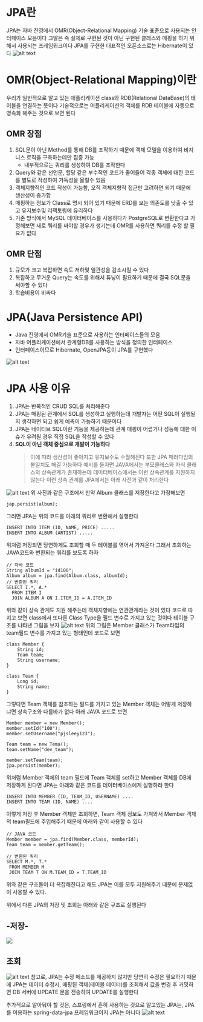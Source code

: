 # JPA란
JPA는 자바 진영에서 OMR(Object-Relational Mapping) 기술 표준으로 사용되는 인터페이스 모음이다
그말은 즉 실제로 구현된 것이 아닌 구현된 클래스와 매핑을 하기 위해서 사용되는 프레임워크이다
JPA를 구현한 대표적인 오픈소스로는 Hibernate이 있다
![alt text](image.png)

# OMR(Object-Relational Mapping)이란
우리가 일반적으로 알고 있는 애플리케이션 class와 RDB(Relational DataBase)의 테이블을 연결하는 뜻이다
기술적으로는 어플리케이션의 객체를 RDB 테이블에 자동으로 영속화 해주는 것으로 보면 된다

## OMR 장점
1. SQL문이 아닌 Method를 통해 DB를 조작하기 때문에 객체 모델을 이용하여 비지니스 로직을 구축하는데만 집중 가능
    - 내부적으로는 쿼리를 생성하여 DB를 조작한다
2. Query와 같은 선언문, 할당 같은 부수적인 코드가 줄어들어 각종 객체에 대한 코드를 별도로 작성하여 가독성을 올릴수 있음
3. 객체지향적인 코드 작성이 가능함, 오직 객체지향적 접근만 고려하면 되기 때문에 생산성이 증가함
4. 매핑하는 정보가 Class로 명시 되어 있기 때문에 ERD를 보는 의존도를 낮출 수 있고 유지보수및 리팩토링에 유리하다
5. 기존 방식에서 MySQL 데이터베이스를 사용하다가 PostgreSQL로 변환한다고 가정해보면 새로 쿼리를 짜야할 경우가 생기는데 OMR를 사용하면 쿼리를 수정 할 필요가 없다

## OMR 단점
1. 규모가 크고 복잡하면 속도 저하및 일관성을 감소시킬 수 있다
2. 복잡하고 무거운 Query는 속도를 위해서 튜닝이 필요하기 때문에 결국 SQL문을 써야할 수 있다
3. 학습비용이 비싸다

# JPA(Java Persistence API)
- Java 진영에서 OMR기술 표준으로 사용하는 인터페이스들의 모음
- 자바 어플리케이션에서 관계형DB를 사용하는 방식을 정의한 인터페이스
- 인터페이스이므로 Hibernate, OpenJPA등이 JPA를 구현했다

![alt text](image-1.png)

# JPA 사용 이유
1. JPA는 반복적인 CRUD SQL를 처리해준다
2. JPA는 매핑된 관계에서 SQL를 생성하고 실행하는데 개발자는 어떤 SQL이 실행될지 생각하면 되고 쉽게 예측이 가능하기 때문이다
3. JPA는 네이티브 SQL이란 기능을 제공하는데 관계 매핑이 어렵거나 성능에 대한 이슈가 우려될 경우 직접 SQL을 작성할 수 있다
4. **SQL이 아닌 객체 중심으로 개발이 가능하다** 
   > 이에 따라 생산성이 좋아지고 유지보수도         수월해진다 또한 JPA 패러다임의 불일치도 해결 가능하다 예시를 들자면 JAVA에서는 부모클래스와 자식 클래스의 상속관계가 존재하는데 데이터베이스에서는 이런 상속관계를 지원하지 않는다
   이런 상속 관계를 JPA에서는 아래 사진과 같이 처리한다

![alt text](image-2.png)
위 사진과 같은 구조에서 만약 Album 클래스를 저장한다고 가정해보면
```
jap.persist(album);
```
그러면 JPA는 위의 코드를 아래의 쿼리로 변환해서 실행한다
```
INSERT INTO ITEM (ID, NAME, PRICE) .....
INSERT INTO ALBUM (ARTIST) .....
```
위처럼 저장되면 당연하게도 조회할 때 두 테이블를 엮어서 가져온다 그래서 조회하는 JAVA코드와 변환되는 쿼리를 보도록 하자
```
// 자바 코드
String albumId = "id100";
Album album = jpa.find(Album.class, albumId);
// 변환된 쿼리
SELECT I.*, A.*
  FROM ITEM I
  JOIN ALBUM A ON I.ITEM_ID = A.ITEM_ID
```
위와 같이 상속 관계도 지원 해주는데 객체지향에는 연관관계라는 것이 있다
코드로 따지고 보면 class에서 또다른 Class Type을 필드 변수로 가지고 있는 것이다
테이블 구조를 나타낸 그림을 보자
![alt text](image-3.png) 
위의 그림은 Member 클래스가 Team타입의 team필드 변수를 가지고 있는 형태인데 코드로 보면
```
class Member { 
    String id;
    Team team;
    String username;
}

class Team {
    Long id;
    String name;
}
```
그렇다면 Team 객체를 참조하는 필드를 가지고 있는 Member 객체는 어떻게 저장하냐면 상속구조와 다를바가 없다 아래 JAVA 코드로 보면
```
Member member = new Member();
member.setId("100");
member.setUsername("pjsleey123");

Team team = new Tema();
team.setName("dev_team");

member.setTeam(team);
jpa.persist(member);
```
위처럼 Member 객체의 team 필드에 Team 객체를 set하고 Member 객체를 DB에 저장하게 된다면 JPA는 아래와 같은 코드를 데이터베이스에게 실행하라 한다
```
INSERT INTO MEMBER (ID, TEAM_ID, USERNAME) ....
INSERT INTO TEAM (ID, NAME) ....
```
이렇게 저장 후  Member 객체만 조회하면, Team 객체 정보도 가져와서 Member 객체의 team필드에 주입해주기 때문에 아래와 같이 사용할 수 있다
```
// JAVA 코드
Member member = jpa.find(Member.class, memberId);
Team team = member.getTeam();

// 변환된 쿼리
SELECT M.*, T.*
 FROM MEMBER M
 JOIN TEAM T ON M.TEAM_ID = T.TEAM_ID 
 ```
 위와 같은 구조들이 더 복잡해진다고 해도 JPA는 이를 모두 지원해주기 때문에 문제없이 사용할 수 있다.
 
 위에서 다룬 JPA의 저장 및 조회는 아래와 같은 구조로 실행된다

## -저장-
![
](image-4.png)
## 조회
![alt text](image-5.png)
참고로, JPA는 수정 메소드를 제공하지 않지만 당연히 수정은 필요하기 때문에 JPA는 데이터 수정시, 매핑된 객체(테이블 데이터)를 조회해서 값을 변경 후 커밋하면 DB 서버에 UPDATE 문을 전송하여 UPDATE를 실행한다

추가적으로 알아둬야 할 것은, 스프링에서 흔히 사용하는 것으로 알고있는 JPA는, JPA를 이용하는 spring-data-jpa 프레임워크이지 JPA는 아니다
![alt text](image-6.png)